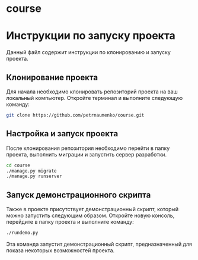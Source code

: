# course

# Инструкции по запуску проекта

Данный файл содержит инструкции по клонированию и запуску проекта.

## Клонирование проекта

Для начала необходимо клонировать репозиторий проекта на ваш локальный компьютер. Откройте терминал и выполните следующую команду:

```bash
git clone https://github.com/petrnaumenko/course.git
```

## Настройка и запуск проекта
После клонирования репозитория необходимо перейти в папку проекта, выполнить миграции и запустить сервер разработки.

```bash
cd course
./manage.py migrate
./manage.py runserver
```

## Запуск демонстрационного скрипта
Также в проекте присутствует демонстрационный скрипт, который можно запустить следующим образом. Откройте новую консоль, перейдите в папку проекта и выполните команду:

```bash
./rundemo.py
```
Эта команда запустит демонстрационный скрипт, предназначенный для показа некоторых возможностей проекта.

